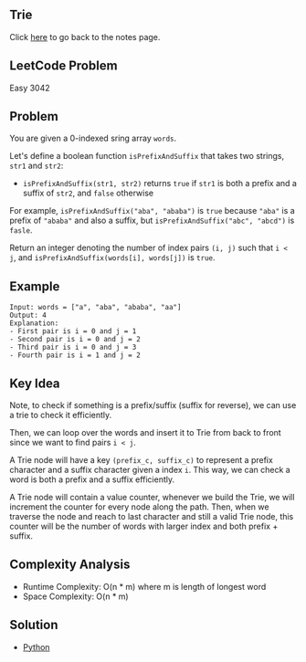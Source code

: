## Trie
Click [here](../notes.md) to go back to the notes page.

## LeetCode Problem
Easy 3042

## Problem
You are given a 0-indexed sring array `words`.

Let's define a boolean function `isPrefixAndSuffix` that takes two strings, `str1` and `str2`:
- `isPrefixAndSuffix(str1, str2)` returns `true` if `str1` is both a prefix and a suffix of `str2`, and `false` otherwise

For example, `isPrefixAndSuffix("aba", "ababa")` is `true` because `"aba"` is a prefix of `"ababa"` and also a suffix, but `isPrefixAndSuffix("abc", "abcd")` is `fasle`.

Return an integer denoting the number of index pairs `(i, j)` such that `i < j`, and `isPrefixAndSuffix(words[i], words[j])` is `true`.

## Example
```
Input: words = ["a", "aba", "ababa", "aa"]
Output: 4
Explanation:
- First pair is i = 0 and j = 1
- Second pair is i = 0 and j = 2
- Third pair is i = 0 and j = 3
- Fourth pair is i = 1 and j = 2
```

## Key Idea
Note, to check if something is a prefix/suffix (suffix for reverse), we can use a trie to check it efficiently.

Then, we can loop over the words and insert it to Trie from back to front since we want to find pairs `i < j`.

A Trie node will have a key `(prefix_c, suffix_c)` to represent a prefix character and a suffix character given a index `i`. This way, we can check a word is both a prefix and a suffix efficiently.

A Trie node will contain a value counter, whenever we build the Trie, we will increment the counter for every node along the path. Then, when we traverse the node and reach to last character and still a valid Trie node, this counter will be the number of words with larger index and both prefix + suffix.

## Complexity Analysis
- Runtime Complexity: O(n * m) where m is length of longest word
- Space Complexity: O(n * m)

## Solution
- [Python](./solution.py)